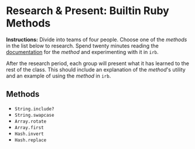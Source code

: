 # Research & Present: Builtin Ruby Methods
__Instructions:__ Divide into teams of four people. Choose one of the _methods_ in the list below to research. Spend twenty minutes reading the [documentation](http://ruby-doc.org/core/) for the _method_ and experimenting with it in `irb`.

After the research period, each group will present what it has learned to the rest of the class. This should include an explanation of the _method_'s utility and an example of using the _method_ in `irb`.

## Methods
- `String.include?`
- `String.swapcase`
- `Array.rotate`
- `Array.first`
- `Hash.invert`
- `Hash.replace`
